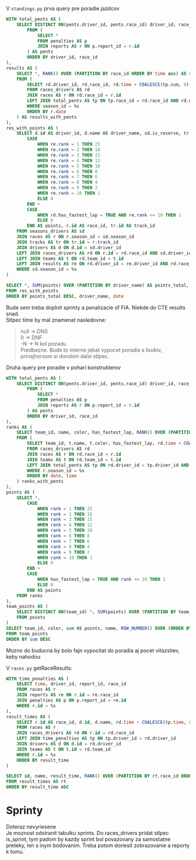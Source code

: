 V `standings.py` prva query pre poradie jazdcov

```sql
WITH total_pents AS (
	SELECT DISTINCT ON(pents.driver_id, pents.race_id) driver_id, race_id, SUM(time) OVER (PARTITION BY driver_id, race_id)
		FROM (
			SELECT *
			FROM penalties AS p
			JOIN reports AS r ON p.report_id = r.id
		) AS pents
		ORDER BY driver_id, race_id
),
results AS (
	SELECT *, RANK() OVER (PARTITION BY race_id ORDER BY time asc) AS rank
	FROM (
		SELECT rd.driver_id, rd.race_id, rd.time + COALESCE(tp.sum, 0) AS time
		FROM races_drivers AS rd
		JOIN races AS r ON rd.race_id = r.id
		LEFT JOIN total_pents AS tp ON tp.race_id = rd.race_id AND rd.driver_id = tp.driver_id
		WHERE season_id = %s
		ORDER BY r.date
	) AS results_with_pents
),
res_with_points AS (
	SELECT d.id AS driver_id, d.name AS driver_name, sd.is_reserve, tr.flag, t.name AS team_name, rd.time, rd.has_fastest_lap, re.rank, r.date,
		CASE
			WHEN re.rank = 1 THEN 25
			WHEN re.rank = 2 THEN 18
			WHEN re.rank = 3 THEN 15
			WHEN re.rank = 4 THEN 12
			WHEN re.rank = 5 THEN 10
			WHEN re.rank = 6 THEN 8
			WHEN re.rank = 7 THEN 6
			WHEN re.rank = 8 THEN 4
			WHEN re.rank = 9 THEN 2
			WHEN re.rank = 10 THEN 1
			ELSE 0
		END +
		CASE
			WHEN rd.has_fastest_lap = TRUE AND re.rank <= 10 THEN 1
			ELSE 0
		END AS points, r.id AS race_id, tr.id AS track_id
	FROM seasons_drivers AS sd
	JOIN races AS r ON r.season_id = sd.season_id
	JOIN tracks AS tr ON tr.id = r.track_id
	JOIN drivers AS d ON d.id = sd.driver_id
	LEFT JOIN races_drivers AS rd ON r.id = rd.race_id AND sd.driver_id = rd.driver_id
	LEFT JOIN teams AS t ON rd.team_id = t.id
	LEFT JOIN results AS re ON rd.driver_id = re.driver_id AND rd.race_id = re.race_id
	WHERE sd.season_id = %s
)

SELECT *, SUM(points) OVER (PARTITION BY driver_name) AS points_total, COUNT(race_id) OVER (PARTITION BY driver_id) AS race_count
FROM res_with_points
ORDER BY points_total DESC, driver_name, date
```

Bude sem treba doplnit sprinty a penalizacie of FIA. Niekde do CTE results snad.  
Stlpec time by mal znamenat nasledovne:

> null -> DNS  
> 0 -> DNF  
> -N -> N kol pozadu  
> Predbezne. Bude to mierne jebat vypocet poradia a bodov, prinajhorsom si dorobim dalsi stlpec.

Druha query pre poradie v pohari konstrukterov

```sql
WITH total_pents AS (
	SELECT DISTINCT ON(pents.driver_id, pents.race_id) driver_id, race_id, SUM(time) OVER (PARTITION BY driver_id, race_id)
		FROM (
			SELECT *
			FROM penalties AS p
			JOIN reports AS r ON p.report_id = r.id
		) AS pents
		ORDER BY driver_id, race_id
),
ranks AS (
	SELECT team_id, name, color, has_fastest_lap, RANK() OVER (PARTITION BY race_id ORDER BY time ASC)
	FROM (
		SELECT team_id, t.name, t.color, has_fastest_lap, rd.time + COALESCE(tp.sum, 0) AS time, rd.race_id
		FROM races_drivers AS rd
		JOIN races AS r ON rd.race_id = r.id
		JOIN teams AS t ON rd.team_id = t.id
		LEFT JOIN total_pents AS tp ON rd.driver_id = tp.driver_id AND rd.race_id = tp.race_id
		WHERE r.season_id = %s
		ORDER BY date, time
	) ranks_with_pents
),
points AS (
	SELECT *,
		CASE
			WHEN rank = 1 THEN 25
			WHEN rank = 2 THEN 18
			WHEN rank = 3 THEN 15
			WHEN rank = 4 THEN 12
			WHEN rank = 5 THEN 10
			WHEN rank = 6 THEN 8
			WHEN rank = 7 THEN 6
			WHEN rank = 8 THEN 4
			WHEN rank = 9 THEN 2
			WHEN rank = 10 THEN 1
			ELSE 0
		END +
		CASE
			WHEN has_fastest_lap = TRUE AND rank <= 10 THEN 1
			ELSE 0
		END AS points
	FROM ranks
),
team_points AS (
	SELECT DISTINCT ON(team_id) *, SUM(points) OVER (PARTITION BY team_id)
	FROM points
)
SELECT team_id, color, sum AS points, name, ROW_NUMBER() OVER (ORDER BY sum DESC) AS rank
FROM team_points
ORDER BY sum DESC
```

Mozno do buducna by bolo fajn vypocitat do poradia aj pocet vitazstiev, keby nahodou

V `races.py` getRaceResults:

```sql
WITH time_penalties AS (
	SELECT time, driver_id, report_id, race_id
	FROM races AS r
	JOIN reports AS re ON r.id = re.race_id
	JOIN penalties AS p ON p.report_id = re.id
	WHERE r.id = %s
),
result_times AS (
	SELECT r.id AS race_id, d.id, d.name, rd.time + COALESCE(tp.time, 0) AS result_time, has_fastest_lap, t.name AS team_name
	FROM races AS r
	JOIN races_drivers AS rd ON r.id = rd.race_id
	LEFT JOIN time_penalties AS tp ON tp.driver_id = rd.driver_id
	JOIN drivers AS d ON d.id = rd.driver_id
	JOIN teams AS t ON t.id = rd.team_id
	WHERE r.id = %s
	ORDER BY result_time
)

SELECT id, name, result_time, RANK() OVER (PARTITION BY rt.race_id ORDER BY result_time ASC), has_fastest_lap, team_name
FROM result_times AS rt
ORDER BY result_time ASC
```

# Sprinty

Doteraz nevyriesene  
Je moznost odstranit tabulku sprints. Do races_drivers pridat stlpec is_sprint, tym padom by kazdy sprint
bol povazovany za samostatne preteky, len s inym bodovanim. Treba potom doriesit zobrazovanie a reporty k tomu.

